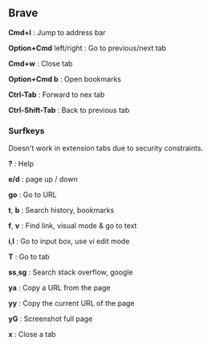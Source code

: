 ## Brave

**Cmd+l**
: Jump to address bar

**Option+Cmd** left/right
: Go to previous/next tab

**Cmd+w**
: Close tab

**Option+Cmd b**
: Open bookmarks

**Ctrl-Tab**
: Forward to nex tab

**Ctrl-Shift-Tab**
: Back to previous tab

### Surfkeys

Doesn't work in extension tabs due to security constraints.

**?**
: Help

**e/d**
: page up / down

**go**
: Go to URL

**t**, **b**
: Search history, bookmarks

**f**, **v**
: Find link, visual mode & go to text

**i**,**I**
: Go to input box, use vi edit mode

**T**
: Go to tab

**ss**,**sg**
: Search stack overflow, google

**ya**
: Copy a URL from the page

**yy**
: Copy the current URL of the page

**yG**
: Screenshot full page

**x**
: Close a tab

